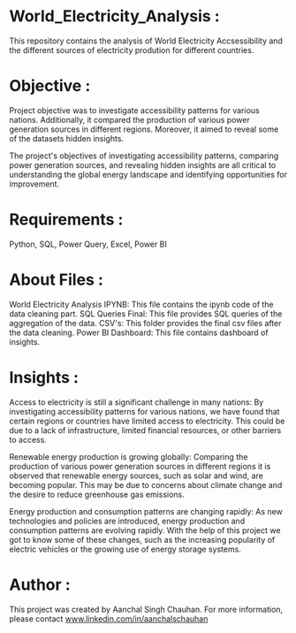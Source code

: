 # World_Electricity_Analysis :
This repository contains the analysis of World Electricity Accsessibility and the different sources of electricity prodution for different countries. 

# Objective :
Project objective was to investigate accessibility patterns for various nations. Additionally, it compared the production of various power generation 
sources in different regions. Moreover, it aimed to reveal some of the datasets hidden insights. 

The project's objectives of investigating accessibility patterns, comparing power generation sources, and revealing hidden insights are all critical to understanding the global energy landscape and identifying opportunities for improvement.

# Requirements :
Python, SQL, Power Query, Excel, Power BI

# About Files :
World Electricity Analysis IPYNB:	This file contains the ipynb code of the data cleaning part.
SQL Queries Final: This file provides SQL queries of the aggregation of the data.
CSV's: This folder provides the final csv files after the data cleaning.
Power BI Dashboard: This file contains dashboard of insights.

# Insights :
Access to electricity is still a significant challenge in many nations: By investigating accessibility patterns for various nations, we have found that certain regions or countries have limited access to electricity. This could be due to a lack of infrastructure, limited financial resources, or other barriers to access.

Renewable energy production is growing globally: Comparing the production of various power generation sources in different regions it is observed that renewable energy sources, such as solar and wind, are becoming popular. This may be due to concerns about climate change and the desire to reduce greenhouse gas emissions.

Energy production and consumption patterns are changing rapidly: As new technologies and policies are introduced, energy production and consumption patterns are evolving rapidly. With the help of this project we got to know some of these changes, such as the increasing popularity of electric vehicles or the growing use of energy storage systems.

# Author :
This project was created by Aanchal Singh Chauhan. For more information, please contact www.linkedin.com/in/aanchalschauhan
